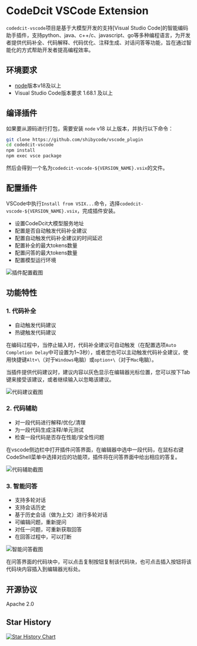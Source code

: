 # CodeDcit VSCode Extension

`codedcit-vscode`项目是基于大模型开发的支持[Visual Studio Code]的智能编码助手插件，支持python、java、c++/c、javascript、go等多种编程语言，为开发者提供代码补全、代码解释、代码优化、注释生成、对话问答等功能，旨在通过智能化的方式帮助开发者提高编程效率。

## 环境要求

- [node](https://nodejs.org/en)版本v18及以上
- Visual Studio Code版本要求 1.68.1 及以上

## 编译插件

如果要从源码进行打包，需要安装 `node` v18 以上版本，并执行以下命令：

```zsh
git clone https://github.com/shibycode/vscode_plugin
cd codedcit-vscode
npm install
npm exec vsce package
```

然后会得到一个名为`codedcit-vscode-${VERSION_NAME}.vsix`的文件。

## 配置插件

VSCode中执行`Install from VSIX...`命令，选择`codedcit-vscode-${VERSION_NAME}.vsix`，完成插件安装。

- 设置CodeDcit大模型服务地址
- 配置是否自动触发代码补全建议
- 配置自动触发代码补全建议的时间延迟
- 配置补全的最大tokens数量
- 配置问答的最大tokens数量
- 配置模型运行环境


![插件配置截图](https://raw.githubusercontent.com/WisdomShell/codeshell-vscode/main/assets/readme/docs_settings_new.png)

## 功能特性

### 1. 代码补全

- 自动触发代码建议
- 热键触发代码建议

在编码过程中，当停止输入时，代码补全建议可自动触发（在配置选项`Auto Completion Delay`中可设置为1~3秒），或者您也可以主动触发代码补全建议，使用快捷键`Alt+\`（对于`Windows`电脑）或`option+\`（对于`Mac`电脑）。

当插件提供代码建议时，建议内容以灰色显示在编辑器光标位置，您可以按下Tab键来接受该建议，或者继续输入以忽略该建议。

![代码建议截图](https://raw.githubusercontent.com/WisdomShell/codeshell-vscode/main/assets/readme/docs_completion.png)

### 2. 代码辅助

- 对一段代码进行解释/优化/清理
- 为一段代码生成注释/单元测试
- 检查一段代码是否存在性能/安全性问题

在vscode侧边栏中打开插件问答界面，在编辑器中选中一段代码，在鼠标右键CodeShell菜单中选择对应的功能项，插件将在问答界面中给出相应的答复。

![代码辅助截图](https://raw.githubusercontent.com/WisdomShell/codeshell-vscode/main/assets/readme/docs_assistants.png)

### 3. 智能问答

- 支持多轮对话
- 支持会话历史
- 基于历史会话（做为上文）进行多轮对话
- 可编辑问题，重新提问
- 对任一问题，可重新获取回答
- 在回答过程中，可以打断

![智能问答截图](https://raw.githubusercontent.com/WisdomShell/codeshell-vscode/main/assets/readme/docs_chat.png)

在问答界面的代码块中，可以点击复制按钮复制该代码块，也可点击插入按钮将该代码块内容插入到编辑器光标处。

## 开源协议

Apache 2.0

## Star History

[![Star History Chart](https://api.star-history.com/svg?repos=WisdomShell/codeshell-vscode&type=Date)](https://star-history.com/#WisdomShell/codeshell-vscode&Date)